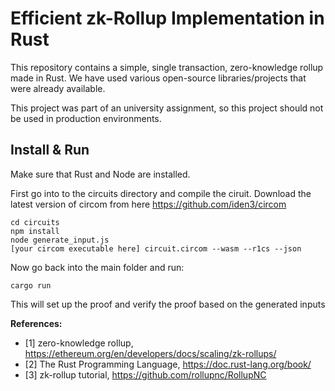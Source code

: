 # Efficient zk-Rollup Implementation in Rust

This repository contains a simple, single transaction, zero-knowledge rollup made in Rust. 
We have used various open-source libraries/projects that were already available.

This project was part of an university assignment, so this project should not be used in production environments.


## Install & Run 
Make sure that Rust and Node are installed.

First go into to the circuits directory and compile the ciruit. Download the latest version of circom from here https://github.com/iden3/circom

    cd circuits
    npm install
    node generate_input.js
    [your circom executable here] circuit.circom --wasm --r1cs --json

Now go back into the main folder and run:
    
    cargo run

This will set up the proof and verify the proof based on the generated inputs


**References:**
- [1] zero-knowledge rollup, https://ethereum.org/en/developers/docs/scaling/zk-rollups/
- [2] The Rust Programming Language, https://doc.rust-lang.org/book/
- [3] zk-rollup tutorial, https://github.com/rollupnc/RollupNC
